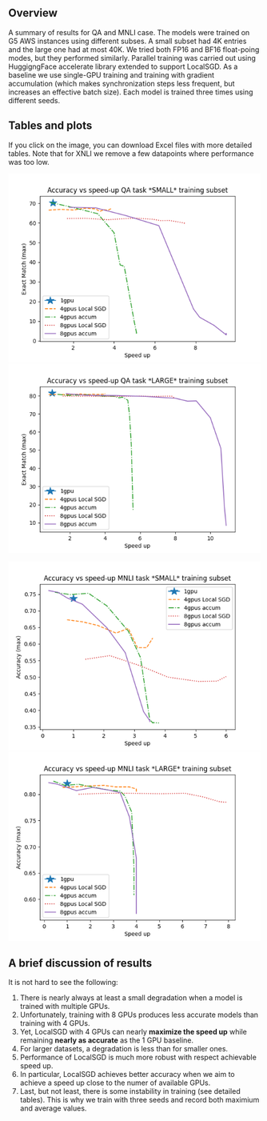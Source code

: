 ## Overview
A summary of results for QA and MNLI case. The models were trained on G5 AWS instances using different subses. A small subset had 4K entries and the large one had at most 40K. We tried both FP16 and BF16 float-poing modes, but they performed similarly. Parallel training was carried out using HuggigngFace accelerate library extended to support LocalSGD. As a baseline we use single-GPU training and training with gradient accumulation (which makes synchronization steps less frequent, but increases an effective batch size). Each model is trained three times using different seeds.

## Tables and plots
If you click on the image, you can download Excel files with more detailed tables. Note that for XNLI we remove a few datapoints where performance was too low. 

[![QA 4K](QA_small.png)](QA_small.xls) [![QA 40K](QA_large.png)](QA_large.xls)

[![MNLI 4K](MNLI_small.png)](MNLI_small.xls) [![MNLI 40K](MNLI_large.png)](MNLI_large.xls)

## A brief discussion of results

It is not hard to see the following:
1. There is nearly always at least a small degradation when a model is trained with multiple GPUs.
2. Unfortunately, training with 8 GPUs produces less accurate models than training with 4 GPUs.
3. Yet, LocalSGD with 4 GPUs can nearly **maximize the speed up** while remaining **nearly as accurate** as the 1 GPU baseline.
4. For larger datasets, a degradation is less than for smaller ones.
5. Performance of LocalSGD is much more robust with respect achievable speed up.
6. In particular, LocalSGD achieves better accuracy when we aim to achieve a speed up close to the numer of available GPUs.
7. Last, but not least, there is some instability in training (see detailed tables). This is why we train with three seeds and record both maximium and average values.
